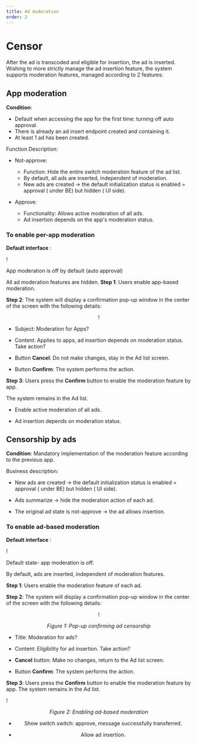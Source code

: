 ```yaml
---
title: Ad moderation
order: 2
---
```


# Censor

After the ad is transcoded and eligible for insertion, the ad is inserted. Wishing to more strictly manage the ad insertion feature, the system supports moderation features, managed according to 2 features:

## App moderation

**Condition**:

- Default when accessing the app for the first time: turning off auto approval.
- There is already an ad insert endpoint created and containing it.
- At least 1 ad has been created.

Function Description:

- Not-approve:

  - Function: Hide the entire switch moderation feature of the ad list.
  - By default, all ads are inserted, independent of moderation.
  - New ads are created → the default initialization status is enabled = approval ( under BE) but hidden ( UI side).

- Approve:
  - Functionality: Allows active moderation of all ads.
  - Ad insertion depends on the app's moderation status.

### To enable per-app moderation

**Default interface** :

! 

App moderation is off by default (auto approval)

All ad moderation features are hidden.
**Step 1**: Users enable app-based moderation.

**Step 2**: The system will display a confirmation pop-up window in the center of the screen with the following details:

<center>

! 

</center>

- Subject: Moderation for Apps?

- Content: Applies to apps, ad insertion depends on moderation status. Take action?

- Button **Cancel**: Do not make changes, stay in the Ad list screen.

- Button **Confirm**: The system performs the action.

**Step 3**: Users press the **Confirm** button to enable the moderation feature by app.

The system remains in the Ad list.

- Enable active moderation of all ads.

- Ad insertion depends on moderation status.

## Censorship by ads

**Condition**: Mandatory implementation of the moderation feature according to the previous app.

Business description:

- New ads are created → the default initialization status is enabled = approval ( under BE) but hidden ( UI side).

- Ads summarize → hide the moderation action of each ad.

- The original ad state is not-approve → the ad allows insertion.

### To enable ad-based moderation

**Default interface** :

! 

Default state- app moderation is off.

By default, ads are inserted, independent of moderation features.

**Step 1**: Users enable the moderation feature of each ad.

**Step 2**: The system will display a confirmation pop-up window in the center of the screen with the following details:

<center>

! 

_Figure 1: Pop-up confirming ad censorship_

</center>

- Title: Moderation for ads?

- Content: Eligibility for ad insertion. Take action?

- **Cancel** button: Make no changes, return to the Ad list screen.

- Button **Confirm**: The system performs the action.

**Step 3**: Users press the **Confirm** button to enable the moderation feature by app.
The system remains in the Ad list.

! 

<center>

_Figure 2: Enabling ad-based moderation_

  

- Show switch switch: approve, message successfully transferred.

- Allow ad insertion.
